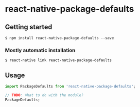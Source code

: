 # react-native-package-defaults

## Getting started

`$ npm install react-native-package-defaults --save`

### Mostly automatic installation

`$ react-native link react-native-package-defaults`

## Usage
```javascript
import PackageDefaults from 'react-native-package-defaults';

// TODO: What to do with the module?
PackageDefaults;
```
